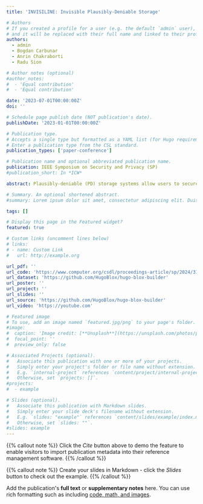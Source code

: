 ```yaml
---
title: 'INVISILINE: Invisible Plausibly-Deniable Storage'

# Authors
# If you created a profile for a user (e.g. the default `admin` user), write the username (folder name) here
# and it will be replaced with their full name and linked to their profile.
authors:
  - admin
  - Bogdan Carbunar
  - Anrin Chakraborti
  - Radu Sion

# Author notes (optional)
#author_notes:
#  - 'Equal contribution'
#  - 'Equal contribution'

date: '2023-07-01T00:00:00Z'
doi: ''

# Schedule page publish date (NOT publication's date).
publishDate: '2023-01-01T00:00:00Z'

# Publication type.
# Accepts a single type but formatted as a YAML list (for Hugo requirements).
# Enter a publication type from the CSL standard.
publication_types: ['paper-conference']

# Publication name and optional abbreviated publication name.
publication: IEEE Symposium on Security and Privacy (SP)
#publication_short: In *ICW*

abstract: Plausibly-deniable (PD) storage systems allow users to securely hide data and plausibly deny its presence when challenged by adversaries who coerce them to provide encryption keys and passwords. However, PD systems need specialized software that renders them detectable by suspicious adversaries questioning the very use of a PD system. To address this fundamental problem, we introduce and formally define the notion of plausible invisibility, preventing adversaries from determining whether a PD system was used in the first place. We develop INVISILINE, a plausibly invisible system resilient against multi-snapshot adversaries that can access the device multiple times. To remain invisible, INVISILINE uses a data layout and encoding that is compatible with the Linux dmcrypt disk encryption subsystem, and stores hidden data in the initialization vectors used by dm-crypt to encrypt public data. INVISILINE ensures that any disk changes that result from changes to the hidden data between adversary snapshots, can be plausibly explained using changes to public data resulting from regular use of dm-crypt. In the presence of adversaries, INVISILINE enables users to access all and only the public data using only dm-crypt. INVISILINE can securely and invisibly hide 19GB on a 1TB disk with no impact on public data I/O, and an average of 4.5 MB/s throughput for writing hidden data.

# Summary. An optional shortened abstract.
#summary: Lorem ipsum dolor sit amet, consectetur adipiscing elit. Duis posuere tellus ac convallis placerat. Proin tincidunt magna sed ex sollicitudin condimentum.

tags: []

# Display this page in the Featured widget?
featured: true

# Custom links (uncomment lines below)
# links:
# - name: Custom Link
#   url: http://example.org

url_pdf: ''
url_code: 'https://www.computer.org/csdl/proceedings-article/sp/2024/313000a018/1RjE9Voxxkc'
url_dataset: 'https://github.com/HugoBlox/hugo-blox-builder'
url_poster: ''
url_project: ''
url_slides: ''
url_source: 'https://github.com/HugoBlox/hugo-blox-builder'
url_video: 'https://youtube.com'

# Featured image
# To use, add an image named `featured.jpg/png` to your page's folder.
#image:
#  caption: 'Image credit: [**Unsplash**](https://unsplash.com/photos/pLCdAaMFLTE)'
#  focal_point: ''
#  preview_only: false

# Associated Projects (optional).
#   Associate this publication with one or more of your projects.
#   Simply enter your project's folder or file name without extension.
#   E.g. `internal-project` references `content/project/internal-project/index.md`.
#   Otherwise, set `projects: []`.
#projects:
#  - example

# Slides (optional).
#   Associate this publication with Markdown slides.
#   Simply enter your slide deck's filename without extension.
#   E.g. `slides: "example"` references `content/slides/example/index.md`.
#   Otherwise, set `slides: ""`.
#slides: example
---
```


{{% callout note %}}
Click the _Cite_ button above to demo the feature to enable visitors to import publication metadata into their reference management software.
{{% /callout %}}

{{% callout note %}}
Create your slides in Markdown - click the _Slides_ button to check out the example.
{{% /callout %}}

Add the publication's **full text** or **supplementary notes** here. You can use rich formatting such as including [code, math, and images](https://docs.hugoblox.com/content/writing-markdown-latex/).
